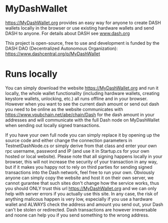 # MyDashWallet
https://MyDashWallet.org provides an easy way for anyone to create DASH wallets locally in the browser or use existing hardware wallets and send DASH to anyone. For details about DASH see www.dash.org

This project is open-source, free to use and development is funded by the DASH DAO (Decentralized Autonomous Organization): https://www.dashcentral.org/p/MyDashWallet

# Runs locally
You can simply download the website https://MyDashWallet.org and run it locally, the whole wallet functionality (including hardware wallets, creating keystore wallets, unlocking, etc.) all runs offline and in your browser. However when you want to see the current dash amount or send out dash you need to be online as the website communicates with https://www.vpubchain.net/abe/chain/Dash for the dash amount in your addresses and will communicate with the full Dash node on MyDashWallet when sending out locally signed transactions.

If you have your own full node you can simply replace it by opening up the source code and either change the connection parameters in TestnetDashNode.cs or simply derive from that class and enter your own rpc username, password and IP (and use it in Startup.cs for your own hosted or local website). Please note that all signing happens locally in your browser, this will not increase the security of your transaction in any way, but if it makes you happy not to rely on third parties for sending signed transactions into the Dash network, feel free to run your own. Obviously anyone can simply copy the website and host it on their own server, we cannot gurantee that such sites don't change how the service works, thus you should ONLY trust this url https://MyDashWallet.org and we can only help with server errors if you actually use this site. In any case, the risk of anything malicous happen is very low, especially if you use a hardware wallet and ALWAYS check the address and amount you send out, your Dash can't be stolen or redirected. Dash transactions are however irreversable and noone can help you if you send something to the wrong address.
